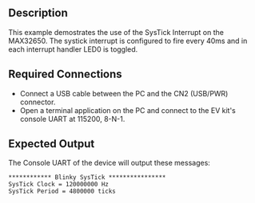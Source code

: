 ## Description

This example demostrates the use of the SysTick Interrupt on the MAX32650. The systick interrupt is configured to fire every 40ms and in each interrupt handler LED0 is toggled.

## Required Connections

-   Connect a USB cable between the PC and the CN2 (USB/PWR) connector.
-   Open a terminal application on the PC and connect to the EV kit's console UART at 115200, 8-N-1.

## Expected Output

The Console UART of the device will output these messages:

```
************ Blinky SysTick ****************
SysTick Clock = 120000000 Hz
SysTick Period = 4800000 ticks
```
